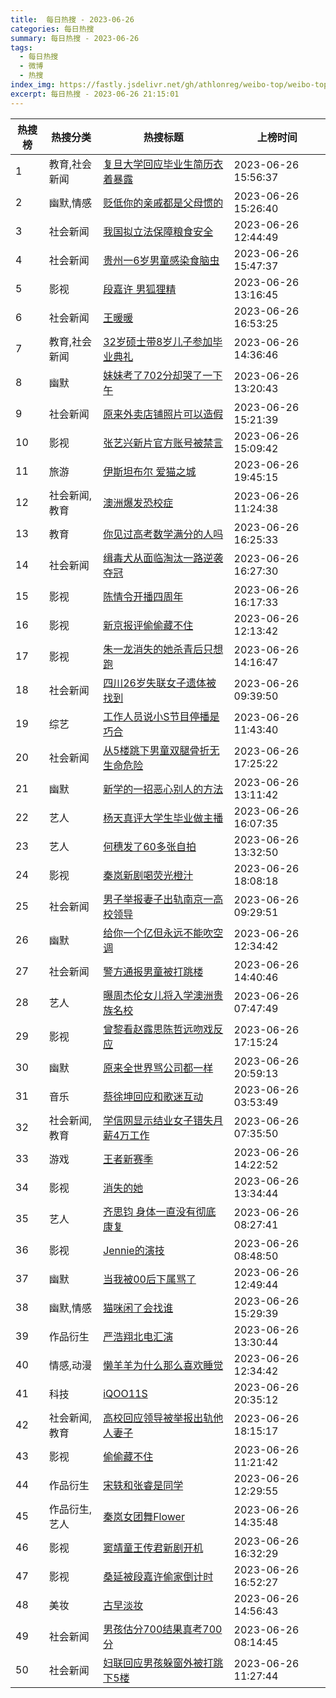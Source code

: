 ```yaml
---
title:  每日热搜 - 2023-06-26
categories: 每日热搜
summary: 每日热搜 - 2023-06-26
tags:
  - 每日热搜
  - 微博
  - 热搜
index_img: https://fastly.jsdelivr.net/gh/athlonreg/weibo-top/weibo-top.jpeg
excerpt: 每日热搜 - 2023-06-26 21:15:01
---
```


| 热搜榜 | 热搜分类 | 热搜标题 | 上榜时间 |
| --- | --- | --- | --- |
| 1 | 教育,社会新闻 | [复旦大学回应毕业生简历衣着暴露](https://s.weibo.com/weibo%3Fq%3D%2523%E5%A4%8D%E6%97%A6%E5%A4%A7%E5%AD%A6%E5%9B%9E%E5%BA%94%E6%AF%95%E4%B8%9A%E7%94%9F%E7%AE%80%E5%8E%86%E8%A1%A3%E7%9D%80%E6%9A%B4%E9%9C%B2%2523) | 2023-06-26 15:56:37 | 
| 2 | 幽默,情感 | [贬低你的亲戚都是父母惯的](https://s.weibo.com/weibo%3Fq%3D%2523%E8%B4%AC%E4%BD%8E%E4%BD%A0%E7%9A%84%E4%BA%B2%E6%88%9A%E9%83%BD%E6%98%AF%E7%88%B6%E6%AF%8D%E6%83%AF%E7%9A%84%2523) | 2023-06-26 15:26:40 | 
| 3 | 社会新闻 | [我国拟立法保障粮食安全](https://s.weibo.com/weibo%3Fq%3D%2523%E6%88%91%E5%9B%BD%E6%8B%9F%E7%AB%8B%E6%B3%95%E4%BF%9D%E9%9A%9C%E7%B2%AE%E9%A3%9F%E5%AE%89%E5%85%A8%2523) | 2023-06-26 12:44:49 | 
| 4 | 社会新闻 | [贵州一6岁男童感染食脑虫](https://s.weibo.com/weibo%3Fq%3D%2523%E8%B4%B5%E5%B7%9E%E4%B8%806%E5%B2%81%E7%94%B7%E7%AB%A5%E6%84%9F%E6%9F%93%E9%A3%9F%E8%84%91%E8%99%AB%2523) | 2023-06-26 15:47:37 | 
| 5 | 影视 | [段嘉许 男狐狸精](https://s.weibo.com/weibo%3Fq%3D%2523%E6%AE%B5%E5%98%89%E8%AE%B8%20%E7%94%B7%E7%8B%90%E7%8B%B8%E7%B2%BE%2523) | 2023-06-26 13:16:45 | 
| 6 | 社会新闻 | [王暖暖](https://s.weibo.com/weibo%3Fq%3D%2523%E7%8E%8B%E6%9A%96%E6%9A%96%2523) | 2023-06-26 16:53:25 | 
| 7 | 教育,社会新闻 | [32岁硕士带8岁儿子参加毕业典礼](https://s.weibo.com/weibo%3Fq%3D%252332%E5%B2%81%E7%A1%95%E5%A3%AB%E5%B8%A68%E5%B2%81%E5%84%BF%E5%AD%90%E5%8F%82%E5%8A%A0%E6%AF%95%E4%B8%9A%E5%85%B8%E7%A4%BC%2523) | 2023-06-26 14:36:46 | 
| 8 | 幽默 | [妹妹考了702分却哭了一下午](https://s.weibo.com/weibo%3Fq%3D%2523%E5%A6%B9%E5%A6%B9%E8%80%83%E4%BA%86702%E5%88%86%E5%8D%B4%E5%93%AD%E4%BA%86%E4%B8%80%E4%B8%8B%E5%8D%88%2523) | 2023-06-26 13:20:43 | 
| 9 | 社会新闻 | [原来外卖店铺照片可以造假](https://s.weibo.com/weibo%3Fq%3D%2523%E5%8E%9F%E6%9D%A5%E5%A4%96%E5%8D%96%E5%BA%97%E9%93%BA%E7%85%A7%E7%89%87%E5%8F%AF%E4%BB%A5%E9%80%A0%E5%81%87%2523) | 2023-06-26 15:21:39 | 
| 10 | 影视 | [张艺兴新片官方账号被禁言](https://s.weibo.com/weibo%3Fq%3D%2523%E5%BC%A0%E8%89%BA%E5%85%B4%E6%96%B0%E7%89%87%E5%AE%98%E6%96%B9%E8%B4%A6%E5%8F%B7%E8%A2%AB%E7%A6%81%E8%A8%80%2523) | 2023-06-26 15:09:42 | 
| 11 | 旅游 | [伊斯坦布尔 爱猫之城](https://s.weibo.com/weibo%3Fq%3D%2523%E4%BC%8A%E6%96%AF%E5%9D%A6%E5%B8%83%E5%B0%94%20%E7%88%B1%E7%8C%AB%E4%B9%8B%E5%9F%8E%2523) | 2023-06-26 19:45:15 | 
| 12 | 社会新闻,教育 | [澳洲爆发恐校症](https://s.weibo.com/weibo%3Fq%3D%2523%E6%BE%B3%E6%B4%B2%E7%88%86%E5%8F%91%E6%81%90%E6%A0%A1%E7%97%87%2523) | 2023-06-26 11:24:38 | 
| 13 | 教育 | [你见过高考数学满分的人吗](https://s.weibo.com/weibo%3Fq%3D%2523%E4%BD%A0%E8%A7%81%E8%BF%87%E9%AB%98%E8%80%83%E6%95%B0%E5%AD%A6%E6%BB%A1%E5%88%86%E7%9A%84%E4%BA%BA%E5%90%97%2523) | 2023-06-26 16:25:33 | 
| 14 | 社会新闻 | [缉毒犬从面临淘汰一路逆袭夺冠](https://s.weibo.com/weibo%3Fq%3D%2523%E7%BC%89%E6%AF%92%E7%8A%AC%E4%BB%8E%E9%9D%A2%E4%B8%B4%E6%B7%98%E6%B1%B0%E4%B8%80%E8%B7%AF%E9%80%86%E8%A2%AD%E5%A4%BA%E5%86%A0%2523) | 2023-06-26 16:27:30 | 
| 15 | 影视 | [陈情令开播四周年](https://s.weibo.com/weibo%3Fq%3D%2523%E9%99%88%E6%83%85%E4%BB%A4%E5%BC%80%E6%92%AD%E5%9B%9B%E5%91%A8%E5%B9%B4%2523) | 2023-06-26 16:17:33 | 
| 16 | 影视 | [新京报评偷偷藏不住](https://s.weibo.com/weibo%3Fq%3D%2523%E6%96%B0%E4%BA%AC%E6%8A%A5%E8%AF%84%E5%81%B7%E5%81%B7%E8%97%8F%E4%B8%8D%E4%BD%8F%2523) | 2023-06-26 12:13:42 | 
| 17 | 影视 | [朱一龙消失的她杀青后只想跑](https://s.weibo.com/weibo%3Fq%3D%2523%E6%9C%B1%E4%B8%80%E9%BE%99%E6%B6%88%E5%A4%B1%E7%9A%84%E5%A5%B9%E6%9D%80%E9%9D%92%E5%90%8E%E5%8F%AA%E6%83%B3%E8%B7%91%2523) | 2023-06-26 14:16:47 | 
| 18 | 社会新闻 | [四川26岁失联女子遗体被找到](https://s.weibo.com/weibo%3Fq%3D%2523%E5%9B%9B%E5%B7%9D26%E5%B2%81%E5%A4%B1%E8%81%94%E5%A5%B3%E5%AD%90%E9%81%97%E4%BD%93%E8%A2%AB%E6%89%BE%E5%88%B0%2523) | 2023-06-26 09:39:50 | 
| 19 | 综艺 | [工作人员说小S节目停播是巧合](https://s.weibo.com/weibo%3Fq%3D%2523%E5%B7%A5%E4%BD%9C%E4%BA%BA%E5%91%98%E8%AF%B4%E5%B0%8FS%E8%8A%82%E7%9B%AE%E5%81%9C%E6%92%AD%E6%98%AF%E5%B7%A7%E5%90%88%2523) | 2023-06-26 11:43:40 | 
| 20 | 社会新闻 | [从5楼跳下男童双腿骨折无生命危险](https://s.weibo.com/weibo%3Fq%3D%2523%E4%BB%8E5%E6%A5%BC%E8%B7%B3%E4%B8%8B%E7%94%B7%E7%AB%A5%E5%8F%8C%E8%85%BF%E9%AA%A8%E6%8A%98%E6%97%A0%E7%94%9F%E5%91%BD%E5%8D%B1%E9%99%A9%2523) | 2023-06-26 17:25:22 | 
| 21 | 幽默 | [新学的一招恶心别人的方法](https://s.weibo.com/weibo%3Fq%3D%2523%E6%96%B0%E5%AD%A6%E7%9A%84%E4%B8%80%E6%8B%9B%E6%81%B6%E5%BF%83%E5%88%AB%E4%BA%BA%E7%9A%84%E6%96%B9%E6%B3%95%2523) | 2023-06-26 13:11:42 | 
| 22 | 艺人 | [杨天真评大学生毕业做主播](https://s.weibo.com/weibo%3Fq%3D%2523%E6%9D%A8%E5%A4%A9%E7%9C%9F%E8%AF%84%E5%A4%A7%E5%AD%A6%E7%94%9F%E6%AF%95%E4%B8%9A%E5%81%9A%E4%B8%BB%E6%92%AD%2523) | 2023-06-26 16:07:35 | 
| 23 | 艺人 | [何穗发了60多张自拍](https://s.weibo.com/weibo%3Fq%3D%2523%E4%BD%95%E7%A9%97%E5%8F%91%E4%BA%8660%E5%A4%9A%E5%BC%A0%E8%87%AA%E6%8B%8D%2523) | 2023-06-26 13:32:50 | 
| 24 | 影视 | [秦岚新剧喝荧光橙汁](https://s.weibo.com/weibo%3Fq%3D%2523%E7%A7%A6%E5%B2%9A%E6%96%B0%E5%89%A7%E5%96%9D%E8%8D%A7%E5%85%89%E6%A9%99%E6%B1%81%2523) | 2023-06-26 18:08:18 | 
| 25 | 社会新闻 | [男子举报妻子出轨南京一高校领导](https://s.weibo.com/weibo%3Fq%3D%2523%E7%94%B7%E5%AD%90%E4%B8%BE%E6%8A%A5%E5%A6%BB%E5%AD%90%E5%87%BA%E8%BD%A8%E5%8D%97%E4%BA%AC%E4%B8%80%E9%AB%98%E6%A0%A1%E9%A2%86%E5%AF%BC%2523) | 2023-06-26 09:29:51 | 
| 26 | 幽默 | [给你一个亿但永远不能吹空调](https://s.weibo.com/weibo%3Fq%3D%2523%E7%BB%99%E4%BD%A0%E4%B8%80%E4%B8%AA%E4%BA%BF%E4%BD%86%E6%B0%B8%E8%BF%9C%E4%B8%8D%E8%83%BD%E5%90%B9%E7%A9%BA%E8%B0%83%2523) | 2023-06-26 12:34:42 | 
| 27 | 社会新闻 | [警方通报男童被打跳楼](https://s.weibo.com/weibo%3Fq%3D%2523%E8%AD%A6%E6%96%B9%E9%80%9A%E6%8A%A5%E7%94%B7%E7%AB%A5%E8%A2%AB%E6%89%93%E8%B7%B3%E6%A5%BC%2523) | 2023-06-26 14:40:46 | 
| 28 | 艺人 | [曝周杰伦女儿将入学澳洲贵族名校](https://s.weibo.com/weibo%3Fq%3D%2523%E6%9B%9D%E5%91%A8%E6%9D%B0%E4%BC%A6%E5%A5%B3%E5%84%BF%E5%B0%86%E5%85%A5%E5%AD%A6%E6%BE%B3%E6%B4%B2%E8%B4%B5%E6%97%8F%E5%90%8D%E6%A0%A1%2523) | 2023-06-26 07:47:49 | 
| 29 | 影视 | [曾黎看赵露思陈哲远吻戏反应](https://s.weibo.com/weibo%3Fq%3D%2523%E6%9B%BE%E9%BB%8E%E7%9C%8B%E8%B5%B5%E9%9C%B2%E6%80%9D%E9%99%88%E5%93%B2%E8%BF%9C%E5%90%BB%E6%88%8F%E5%8F%8D%E5%BA%94%2523) | 2023-06-26 17:15:24 | 
| 30 | 幽默 | [原来全世界骂公司都一样](https://s.weibo.com/weibo%3Fq%3D%2523%E5%8E%9F%E6%9D%A5%E5%85%A8%E4%B8%96%E7%95%8C%E9%AA%82%E5%85%AC%E5%8F%B8%E9%83%BD%E4%B8%80%E6%A0%B7%2523) | 2023-06-26 20:59:13 | 
| 31 | 音乐 | [蔡徐坤回应和歌迷互动](https://s.weibo.com/weibo%3Fq%3D%2523%E8%94%A1%E5%BE%90%E5%9D%A4%E5%9B%9E%E5%BA%94%E5%92%8C%E6%AD%8C%E8%BF%B7%E4%BA%92%E5%8A%A8%2523) | 2023-06-26 03:53:49 | 
| 32 | 社会新闻,教育 | [学信网显示结业女子错失月薪4万工作](https://s.weibo.com/weibo%3Fq%3D%2523%E5%AD%A6%E4%BF%A1%E7%BD%91%E6%98%BE%E7%A4%BA%E7%BB%93%E4%B8%9A%E5%A5%B3%E5%AD%90%E9%94%99%E5%A4%B1%E6%9C%88%E8%96%AA4%E4%B8%87%E5%B7%A5%E4%BD%9C%2523) | 2023-06-26 07:35:50 | 
| 33 | 游戏 | [王者新赛季](https://s.weibo.com/weibo%3Fq%3D%2523%E7%8E%8B%E8%80%85%E6%96%B0%E8%B5%9B%E5%AD%A3%2523) | 2023-06-26 14:22:52 | 
| 34 | 影视 | [消失的她](https://s.weibo.com/weibo%3Fq%3D%2523%E6%B6%88%E5%A4%B1%E7%9A%84%E5%A5%B9%2523) | 2023-06-26 13:34:44 | 
| 35 | 艺人 | [齐思钧 身体一直没有彻底康复](https://s.weibo.com/weibo%3Fq%3D%2523%E9%BD%90%E6%80%9D%E9%92%A7%20%E8%BA%AB%E4%BD%93%E4%B8%80%E7%9B%B4%E6%B2%A1%E6%9C%89%E5%BD%BB%E5%BA%95%E5%BA%B7%E5%A4%8D%2523) | 2023-06-26 08:27:41 | 
| 36 | 影视 | [Jennie的演技](https://s.weibo.com/weibo%3Fq%3D%2523Jennie%E7%9A%84%E6%BC%94%E6%8A%80%2523) | 2023-06-26 08:48:50 | 
| 37 | 幽默 | [当我被00后下属骂了](https://s.weibo.com/weibo%3Fq%3D%2523%E5%BD%93%E6%88%91%E8%A2%AB00%E5%90%8E%E4%B8%8B%E5%B1%9E%E9%AA%82%E4%BA%86%2523) | 2023-06-26 12:49:44 | 
| 38 | 幽默,情感 | [猫咪闲了会找谁](https://s.weibo.com/weibo%3Fq%3D%2523%E7%8C%AB%E5%92%AA%E9%97%B2%E4%BA%86%E4%BC%9A%E6%89%BE%E8%B0%81%2523) | 2023-06-26 15:29:39 | 
| 39 | 作品衍生 | [严浩翔北电汇演](https://s.weibo.com/weibo%3Fq%3D%2523%E4%B8%A5%E6%B5%A9%E7%BF%94%E5%8C%97%E7%94%B5%E6%B1%87%E6%BC%94%2523) | 2023-06-26 13:30:44 | 
| 40 | 情感,动漫 | [懒羊羊为什么那么喜欢睡觉](https://s.weibo.com/weibo%3Fq%3D%2523%E6%87%92%E7%BE%8A%E7%BE%8A%E4%B8%BA%E4%BB%80%E4%B9%88%E9%82%A3%E4%B9%88%E5%96%9C%E6%AC%A2%E7%9D%A1%E8%A7%89%2523) | 2023-06-26 12:34:42 | 
| 41 | 科技 | [iQOO11S](https://s.weibo.com/weibo%3Fq%3D%2523iQOO11S%2523) | 2023-06-26 20:35:12 | 
| 42 | 社会新闻,教育 | [高校回应领导被举报出轨他人妻子](https://s.weibo.com/weibo%3Fq%3D%2523%E9%AB%98%E6%A0%A1%E5%9B%9E%E5%BA%94%E9%A2%86%E5%AF%BC%E8%A2%AB%E4%B8%BE%E6%8A%A5%E5%87%BA%E8%BD%A8%E4%BB%96%E4%BA%BA%E5%A6%BB%E5%AD%90%2523) | 2023-06-26 18:15:17 | 
| 43 | 影视 | [偷偷藏不住](https://s.weibo.com/weibo%3Fq%3D%2523%E5%81%B7%E5%81%B7%E8%97%8F%E4%B8%8D%E4%BD%8F%2523) | 2023-06-26 11:21:42 | 
| 44 | 作品衍生 | [宋轶和张睿是同学](https://s.weibo.com/weibo%3Fq%3D%2523%E5%AE%8B%E8%BD%B6%E5%92%8C%E5%BC%A0%E7%9D%BF%E6%98%AF%E5%90%8C%E5%AD%A6%2523) | 2023-06-26 12:29:55 | 
| 45 | 作品衍生,艺人 | [秦岚女团舞Flower](https://s.weibo.com/weibo%3Fq%3D%2523%E7%A7%A6%E5%B2%9A%E5%A5%B3%E5%9B%A2%E8%88%9EFlower%2523) | 2023-06-26 14:35:48 | 
| 46 | 影视 | [窦靖童王传君新剧开机](https://s.weibo.com/weibo%3Fq%3D%2523%E7%AA%A6%E9%9D%96%E7%AB%A5%E7%8E%8B%E4%BC%A0%E5%90%9B%E6%96%B0%E5%89%A7%E5%BC%80%E6%9C%BA%2523) | 2023-06-26 16:32:29 | 
| 47 | 影视 | [桑延被段嘉许偷家倒计时](https://s.weibo.com/weibo%3Fq%3D%2523%E6%A1%91%E5%BB%B6%E8%A2%AB%E6%AE%B5%E5%98%89%E8%AE%B8%E5%81%B7%E5%AE%B6%E5%80%92%E8%AE%A1%E6%97%B6%2523) | 2023-06-26 16:52:27 | 
| 48 | 美妆 | [古早淡妆](https://s.weibo.com/weibo%3Fq%3D%2523%E5%8F%A4%E6%97%A9%E6%B7%A1%E5%A6%86%2523) | 2023-06-26 14:56:43 | 
| 49 | 社会新闻 | [男孩估分700结果真考700分](https://s.weibo.com/weibo%3Fq%3D%2523%E7%94%B7%E5%AD%A9%E4%BC%B0%E5%88%86700%E7%BB%93%E6%9E%9C%E7%9C%9F%E8%80%83700%E5%88%86%2523) | 2023-06-26 08:14:45 | 
| 50 | 社会新闻 | [妇联回应男孩躲窗外被打跳下5楼](https://s.weibo.com/weibo%3Fq%3D%2523%E5%A6%87%E8%81%94%E5%9B%9E%E5%BA%94%E7%94%B7%E5%AD%A9%E8%BA%B2%E7%AA%97%E5%A4%96%E8%A2%AB%E6%89%93%E8%B7%B3%E4%B8%8B5%E6%A5%BC%2523) | 2023-06-26 11:27:44 | 
